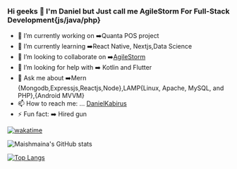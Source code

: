 ### Hi geeks 👋 I'm Daniel but Just call me AgileStorm For Full-Stack Development{js/java/php}



- 🔭 I’m currently working on :arrow_right:Quanta POS project
- 🌱 I’m currently learning :arrow_right:React Native, Nextjs,Data Science 
- 👯 I’m looking to collaborate on :arrow_right:[AgileStorm](https://agilestorm.co.ke/)
- 🤔 I’m looking for help with :arrow_right: Kotlin and Flutter
- 💬 Ask me about :arrow_right:Mern {Mongodb,Expressjs,Reactjs,Node},LAMP{Linux, Apache, MySQL, and PHP},{Android MVVM}
- 📫 How to reach me: ... [DanielKabirus](https://www.linkedin.com/in/danielkabirus)
- ⚡ Fun fact: :arrow_right: Hired gun

[![wakatime](https://wakatime.com/badge/user/5dc2db59-be9f-4b3f-910d-38984690f280.svg)](https://wakatime.com/@5dc2db59-be9f-4b3f-910d-38984690f280)

![Maishmaina's GitHub stats](https://github-readme-stats.vercel.app/api?username=Maishmaina&theme=radical&show_icons=true&count_private=true)
 
 [![Top Langs](https://github-readme-stats.vercel.app/api/top-langs/?username=Maishmaina&layout=compact&langs_count=8)](https://github.com/Maishmaina/github-readme-stats)
